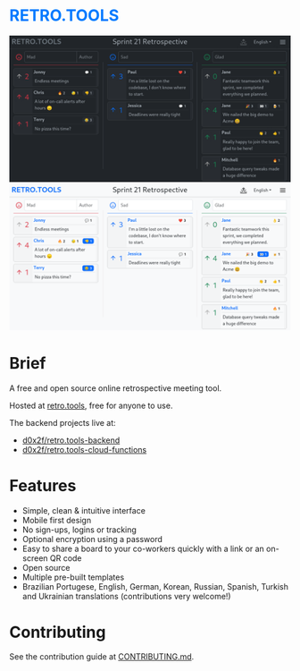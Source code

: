 <h1 style="color:#007bff;font-weight:700;text-transform:uppercase;">RETRO.TOOLS</h1>

![Screenshot](./resources/screenshot-dark.png#gh-dark-mode-only)
![Screenshot](./resources/screenshot-light.png#gh-light-mode-only)

# Brief

A free and open source online retrospective meeting tool.

Hosted at [retro.tools](https://retro.tools), free for anyone to use.

The backend projects live at:
- [d0x2f/retro.tools-backend](https://github.com/d0x2f/retro.tools-backend)
- [d0x2f/retro.tools-cloud-functions](https://github.com/d0x2f/retro.tools-cloud-functions)

# Features

* Simple, clean & intuitive interface
* Mobile first design
* No sign-ups, logins or tracking
* Optional encryption using a password
* Easy to share a board to your co-workers quickly with a link or an on-screen QR code
* Open source
* Multiple pre-built templates
* Brazilian Portugese, English, German, Korean, Russian, Spanish, Turkish and Ukrainian translations (contributions very welcome!)

# Contributing

See the contribution guide at [CONTRIBUTING.md](./CONTRIBUTING.md).
